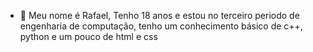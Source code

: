 - 👋 Meu nome é Rafael, Tenho 18 anos e estou no terceiro periodo de engenharia de computação, tenho um conhecimento básico de c++, python e um pouco de html e css

<!---
R4ffz/R4ffz is a ✨ special ✨ repository because its `README.md` (this file) appears on your GitHub profile.
You can click the Preview link to take a look at your changes.
--->
